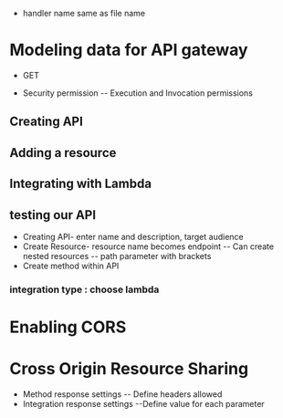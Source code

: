 
- handler name same as file name

# Modeling data for API gateway
- GET 

- Security permission 
-- Execution and Invocation permissions 

## Creating API
## Adding a resource
## Integrating with Lambda
## testing our API

- Creating API- enter name and description, target audience 
- Create Resource- resource name becomes endpoint
-- Can create nested resources 
-- path parameter with brackets 
- Create method within API

### integration type : choose lambda

# Enabling CORS
# Cross Origin Resource Sharing
- Method response settings -- Define headers allowed 
- Integration response settings --Define value for each parameter 


